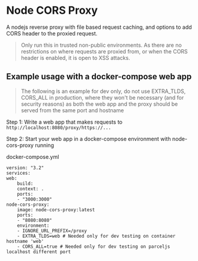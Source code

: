 # Node CORS Proxy
A nodejs reverse proxy with file based request caching, and options to add CORS header to the proxied request.

> Only run this in trusted non-public environments. As there are no restrictions on where requests are proxied from, or when the CORS header is enabled, it is open to XSS attacks.

## Example usage with a docker-compose web app
> The following is an example for dev only, do not use EXTRA_TLDS, CORS_ALL in production, where they won't be necessary (and for security reasons) as both the web app and the proxy should be served from the same port and hostname

Step 1: Write a web app that makes requests to `http://localhost:8080/proxy/https://...`

Step 2: Start your web app in a docker-compose environment with node-cors-proxy running

docker-compose.yml
```
version: "3.2"
services:
web:
    build: 
    context: .
    ports:
    - "3000:3000"
node-cors-proxy:
    image: node-cors-proxy:latest
    ports:
    - "8080:8080"    
    environment:
    - IGNORE_URL_PREFIX=/proxy
    - EXTRA_TLDS=web # Needed only for dev testing on container hostname 'web'
    - CORS_ALL=true # Needed only for dev testing on parceljs localhost different port

```